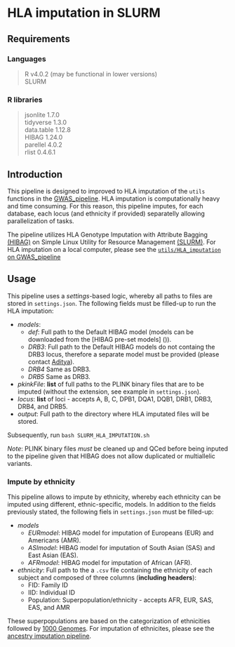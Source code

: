 # HLA imputation in SLURM

## Requirements
### Languages
> R v4.0.2 (may be functional in lower versions) <br>
> SLURM
### R libraries
> jsonlite 1.7.0 <br>
> tidyverse 1.3.0 <br>
> data.table 1.12.8 <br>
> HIBAG 1.24.0 <br>
> parellel 4.0.2 <br>
> rlist 0.4.6.1 <br>

## Introduction
This pipeline is designed to improved to HLA imputation of the `utils` functions in the [GWAS_pipeline](https://github.com/vicentepese/GWAS_pipeline). HLA imputation is computationally heavy and time consuming. For this reason, this pipeline imputes, for each database, each locus (and ethnicity if provided) separatelly allowing parallelization of tasks. 

The pipeline utilizes HLA Genotype Imputation with Attribute Bagging [(HIBAG)](http://www.bioconductor.org/packages/release/bioc/html/HIBAG.html) on Simple Linux Utility for Resource Management [(SLURM)](https://slurm.schedmd.com/documentation.html). For HLA imputation on a local computer, please see the [`utils/HLA_imputation` on GWAS_pipeline](https://github.com/vicentepese/GWAS_pipeline)

## Usage

This pipeline uses a *settings*-based logic, whereby all paths to files are stored in `settings.json`. The following fields must be filled-up to run the HLA imputation:
- *models*:
  - *def*: Full path to the Default HIBAG model (models can be downloaded from the [HIBAG pre-set models] ()).
  - *DRB3*: Full path to the Default HIBAG models do not containg the DRB3 locus, therefore a separate model must be provided (please contact [Aditya](https://github.com/adiamb)).
  - *DRB4* Same as DRB3.
  - *DRB5* Same as DRB3.
- *pkinkFile*: **list** of full paths to the PLINK binary files that are to be imputed (without the extension, see example in `settings.json`).
- *locus*: **list** of loci - accepts A, B, C, DPB1, DQA1, DQB1, DRB1, DRB3, DRB4, and DRB5.
- *output*: Full path to the directory where HLA imputated files will be stored. 

Subsequently, run `bash SLURM_HLA_IMPUTATION.sh`

*Note*: PLINK binary files *must* be cleaned up and QCed before being inputed to the pipeline given that HIBAG does not allow duplicated or multiallelic variants. 


### Impute by ethnicity

This pipeline allows to impute by ethnicity, whereby each ethnicity can be imputed using different, ethnic-specific, models. In addition to the fields previously stated, the following fiels in `settings.json` must be filled-up:
- *models*
  -  *EURmodel*: HIBAG model for imputation of Europeans (EUR) and Americans (AMR).
  -  *ASImodel*: HIBAG model for imputation of South Asian (SAS) and East Asian (EAS).
  -  *AFRmodel*: HIBAG model for imputation of African (AFR).
- *ethnicity*: Full path to the a `.csv` file containing the ethnicity of each subject and composed of three columns (**including headers**):
  - FID: Family ID
  - IID: Individual ID
  - Population: Superpopulation/ethnicity - accepts AFR, EUR, SAS, EAS, and AMR

These superpopulations are based on the categorization of ethnicities followed by [1000 Genomes](https://www.internationalgenome.org/category/population/). For imputation of ethnicites, please see the [ancestry imputation pipeline](https://github.com/vicentepese/ancestry_imputation).





